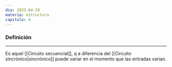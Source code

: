 ```yaml
---
dia: 2023-04-29
materia: estructura
capitulo: 6
---
```

### Definición
---
Es aquel [[Circuito secuencial]], q a diferencia del [[Circuito sincrónico|sincrónico]] puede variar en el momento que las entradas varian.